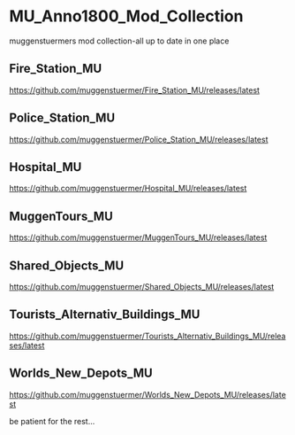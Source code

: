 # MU_Anno1800_Mod_Collection

muggenstuermers mod collection-all up to date in one place

Fire_Station_MU
----
https://github.com/muggenstuermer/Fire_Station_MU/releases/latest

Police_Station_MU
----
https://github.com/muggenstuermer/Police_Station_MU/releases/latest

Hospital_MU
----
https://github.com/muggenstuermer/Hospital_MU/releases/latest

MuggenTours_MU
----
https://github.com/muggenstuermer/MuggenTours_MU/releases/latest

Shared_Objects_MU
----
https://github.com/muggenstuermer/Shared_Objects_MU/releases/latest

Tourists_Alternativ_Buildings_MU
----
https://github.com/muggenstuermer/Tourists_Alternativ_Buildings_MU/releases/latest

Worlds_New_Depots_MU
----
https://github.com/muggenstuermer/Worlds_New_Depots_MU/releases/latest


be patient for the rest...

